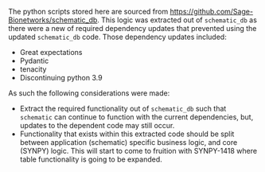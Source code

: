 The python scripts stored here are sourced from <https://github.com/Sage-Bionetworks/schematic_db>.
This logic was extracted out of `schematic_db` as there were a new of required 
dependency updates that prevented using the updated `schematic_db` code. Those
dependency updates included:

- Great expectations
- Pydantic
- tenacity
- Discontinuing python 3.9

As such the following considerations were made:

- Extract the required functionality out of `schematic_db` such that `schematic` can
continue to function with the current dependencies, but, updates to the dependent code
may still occur.
- Functionality that exists within this extracted code should be split between
application (schematic) specific business logic, and core (SYNPY) logic. This will start
to come to fruition with SYNPY-1418 where table functionality is going to be expanded.
